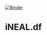 [![Binder](https://mybinder.org/badge_logo.svg)](https://mybinder.org/v2/gh/admixVIE/iNEAL/HEAD)

# iNEAL.df
